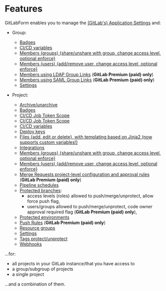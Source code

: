 # Features

GitLabForm enables you to manage the [(GitLab's) Application Settings](reference/settings.md#application-settings) and:

* Group:
    * [Badges](reference/badges.md#group-badges)
    * [CI/CD variables](reference/ci_cd_variables.md#group-cicd-variables)
    * [Members (groups) {share/unshare with group, change access level, optional enforce}](reference/members.md#group-members)
    * [Members (users) {add/remove user, change access level, optional enforce}](reference/members.md#group-members)
    * [Members using LDAP Group Links](reference/group_ldap_links.md) (**GitLab Premium (paid) only**)
    * [Members using SAML Group Links](reference/group_saml_links.md) (**GitLab Premium (paid) only**)
    * [Settings](reference/settings.md#group-settings)

* Project:
    * [Archive/unarchive](reference/archive_unarchive.md)
    * [Badges](reference/badges.md#project-badges)
    * [CI/CD Job Token Scope](reference/job_token_scope.md)
    * [CI/CD Job Token Scope](reference/job_token_scope.md)
    * [CI/CD variables](reference/ci_cd_variables.md#project-cicd-variables)
    * [Deploy keys](reference/deploy_keys.md)
    * [Files {add, edit or delete}, with templating based on Jinja2 (now supports custom variables!)](reference/files.md)
    * [Integrations](reference/integrations.md)
    * [Members (groups) {share/unshare with group, change access level, optional enforce}](reference/members.md#project-members)
    * [Members (users) {add/remove user, change access level, optional enforce}](reference/members.md#project-members)
    * [Merge Requests project-level configuration and approval rules](reference/merge_requests.md) (**GitLab Premium (paid) only**)
    * [Pipeline schedules](reference/pipeline_schedules.md)
    * [Protected branches](reference/protected_branches.md):
      * access levels (roles) allowed to push/merge/unprotect, allow force push flag,
      * users/groups allowed to push/merge/unprotect, code owner approval required flag (**GitLab Premium (paid) only**),
    * [Protected environments](reference/protected_environments.md)
    * [Push Rules](reference/push_rules.md) (**GitLab Premium (paid) only**)
    * [Resource groups](reference/resource_groups.md)
    * [Settings](reference/settings.md#project-settings)
    * [Tags protect/unprotect](reference/tags_protection.md)
    * [Webhooks](reference/webhooks.md)

...for:

* all projects in your GitLab instance/that you have access to
* a group/subgroup of projects
* a single project

...and a combination of them.
